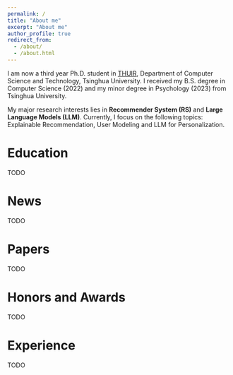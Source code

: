 ```yaml
---
permalink: /
title: "About me"
excerpt: "About me"
author_profile: true
redirect_from: 
  - /about/
  - /about.html
---
```


I am now a third year Ph.D. student in [THUIR](http://www.thuir.cn/), Department of Computer Science and Technology, Tsinghua University. I received my B.S. degree in Computer Science (2022) and my minor degree in Psychology (2023) from Tsinghua University.

My major research interests lies in **Recommender System (RS)** and **Large Language Models (LLM)**. Currently, I focus on the following topics: Explainable Recommendation, User Modeling and LLM for Personalization. 


Education
======
TODO


News
======
TODO


Papers
======
TODO

Honors and Awards
======
TODO

Experience
======
TODO

 
<!-- <script type="text/javascript" id="clustrmaps" src="//clustrmaps.com/map_v2.js?d=ntPmnUOUiTp6VVk_fiKXf6vboAHV_ss2pwMEJguMFOo&cl=ffffff&w=a"></script> -->